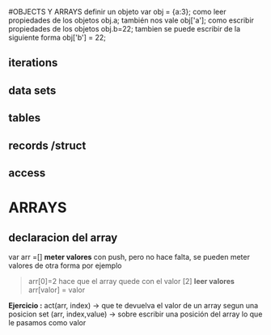 #OBJECTS Y ARRAYS
definir un objeto 
var obj = {a:3};
como leer propiedades de los objetos
    obj.a;
también nos vale
    obj['a'];
como escribir propiedades de los objetos
    obj.b=22;
tambien se puede escribir de la siguiente forma
    obj['b'] = 22;
## iterations
## data sets
## tables
## records /struct
## access

# ARRAYS
 ## declaracion del array
 var arr =[]
**meter valores** con push, pero no hace falta, se pueden meter valores de otra forma por ejemplo
> arr[0]=2 hace que el array quede con el valor [2]
**leer valores**
> arr[valor] = valor 

**Ejercicio :**
act(arr, index) -> que te devuelva el valor de un array segun una posicion
set (arr, index,value) -> sobre escribir una posición del array lo que le pasamos como valor